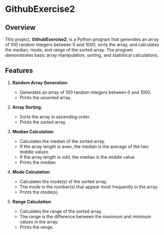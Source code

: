 # GithubExercise2

## Overview
This project, **GithubExercise2**, is a Python program that generates an array of 100 random integers between 0 and 1000, sorts the array, and calculates the median, mode, and range of the sorted array. The program demonstrates basic array manipulation, sorting, and statistical calculations.

## Features

1. **Random Array Generation**:
   - Generates an array of 100 random integers between 0 and 1000.
   - Prints the unsorted array.

2. **Array Sorting**:
   - Sorts the array in ascending order.
   - Prints the sorted array.

3. **Median Calculation**:
   - Calculates the median of the sorted array.
   - If the array length is even, the median is the average of the two middle values.
   - If the array length is odd, the median is the middle value.
   - Prints the median.

4. **Mode Calculation**:
   - Calculates the mode(s) of the sorted array.
   - The mode is the number(s) that appear most frequently in the array.
   - Prints the mode(s).

5. **Range Calculation**:
   - Calculates the range of the sorted array.
   - The range is the difference between the maximum and minimum values in the array.
   - Prints the range.
